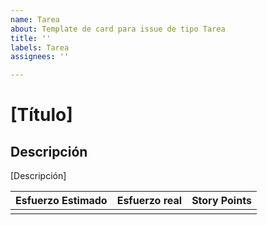 ```yaml
---
name: Tarea
about: Template de card para issue de tipo Tarea
title: ''
labels: Tarea
assignees: ''

---
```


# [Título]


## Descripción
[Descripción]


| Esfuerzo Estimado | Esfuerzo real | Story Points |
|---|---|---|
|   |   |   |
